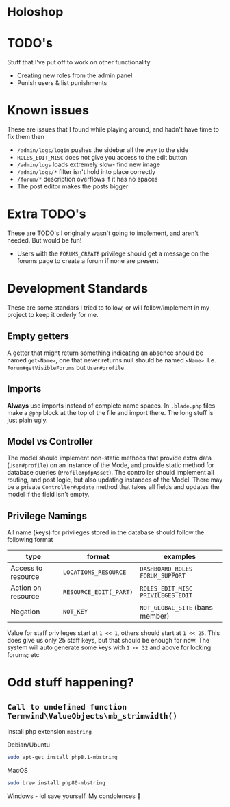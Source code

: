 Holoshop
====

# TODO's
Stuff that I've put off to work on other functionality
- Creating new roles from the admin panel
- Punish users & list punishments

# Known issues
These are issues that I found while playing around, and hadn't have time to fix them then

- `/admin/logs/login` pushes the sidebar all the way to the side
- `ROLES_EDIT_MISC` does not give you access to the edit button
- `/admin/logs` loads extremely slow- find new image
- `/admin/logs/*` filter isn't hold into place correctly
- `/forum/*` description overflows if it has no spaces
- The post editor makes the posts bigger

# Extra TODO's
These are TODO's I originally wasn't going to implement, and aren't needed. But would be fun!
- Users with the `FORUMS_CREATE` privilege should get a message on the forums page to create a forum if none are present

# Development Standards
These are some standars I tried to follow, or will follow/implement in my project to keep it orderly for me.

## Empty getters
A getter that might return something indicating an absence should be named `get<Name>`, one that never returns null should be named `<Name>`.
I.e. `Forum#getVisibleForums` but `User#profile`

## Imports
**Always** use imports instead of complete name spaces. In `.blade.php` files make a `@php` block at the top of the file and import there. The long stuff is just plain ugly.

## Model vs Controller
The model should implement non-static methods that provide extra data (`User#profile`) on an instance of the Mode, 
and provide static method for database queries (`Profile#pfpAsset`). The controller should implement all routing, and post logic,
but also updating instances of the Model. There may be a private `Controller#update` method that takes all fields and updates the model
if the field isn't empty.


## Privilege Namings
All name (keys) for privileges stored in the database should follow the following format
 
| type               | format                 | examples                            |
|--------------------|------------------------|-------------------------------------|
| Access to resource | `LOCATIONS_RESOURCE`   | `DASHBOARD_ROLES` `FORUM_SUPPORT`   |
| Action on resource | `RESOURCE_EDIT(_PART)` | `ROLES_EDIT_MISC` `PRIVILEGES_EDIT` |
| Negation           | `NOT_KEY`              | `NOT_GLOBAL_SITE` (bans member)     |

Value for staff privileges start at `1 << 1`, others should start at `1 << 25`.
This does give us only 25 staff keys, but that should be enough for now.
The system will auto generate some keys with `1 << 32` and above for locking forums; etc


# Odd stuff happening?

## `Call to undefined function Termwind\ValueObjects\mb_strimwidth()`
Install php extension `mbstring`

Debian/Ubuntu
```bash
sudo apt-get install php8.1-mbstring
```
MacOS
```bash
sudo brew install php80-mbstring
```
Windows - lol save yourself. My condolences 🙏



